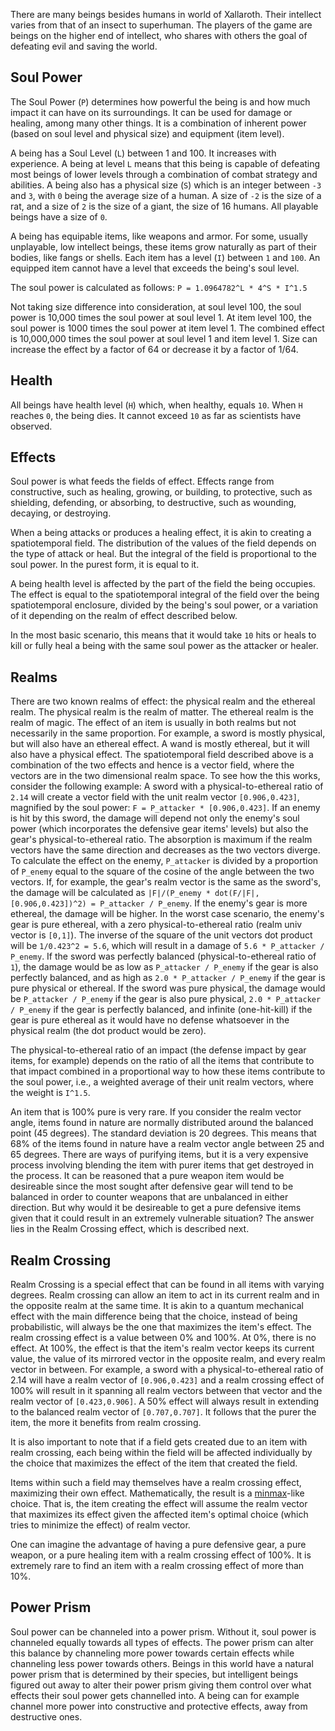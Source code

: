 
There are many beings besides humans in world of Xallaroth. Their intellect varies from that of an insect to superhuman. The players of the game are beings on the higher end of intellect, who shares with others the goal of defeating evil and saving the world.

## Soul Power

The Soul Power (`P`) determines how powerful the being is and how much impact it can have on its surroundings. It can be used for damage or healing, among many other things. It is a combination of inherent power (based on soul level and physical size) and equipment (item level).

A being has a Soul Level (`L`) between 1 and 100. It increases with experience. A being at level `L` means that this being is capable of defeating most beings of lower levels through a combination of combat strategy and abilities. A being also has a physical size (`S`) which is an integer between `-3` and `3`, with `0` being the average size of a human. A size of `-2` is the size of a rat, and a size of `2` is the size of a giant, the size of 16 humans. All playable beings have a size of `0`.

A being has equipable items, like weapons and armor. For some, usually unplayable, low intellect beings, these items grow naturally as part of their bodies, like fangs or shells. Each item has a level (`I`) between `1` and `100`. An equipped item cannot have a level that exceeds the being's soul level.

The soul power is calculated as follows: `P = 1.0964782^L * 4^S * I^1.5`

Not taking size difference into consideration, at soul level 100, the soul power is 10,000 times the soul power at soul level 1. At item level 100, the soul power is 1000 times the soul power at item level 1. The combined effect is 10,000,000 times the soul power at soul level 1 and item level 1. Size can increase the effect by a factor of 64 or decrease it by a factor of 1/64.

## Health 

All beings have health level (`H`) which, when healthy, equals `10`. When `H` reaches `0`, the being dies. It cannot exceed `10` as far as scientists have observed.

## Effects

Soul power is what feeds the fields of effect. Effects range from constructive, such as healing, growing, or building, to protective, such as shielding, defending, or absorbing, 
to destructive, such as wounding, decaying, or destroying.

When a being attacks or produces a healing effect, it is akin to creating a spatiotemporal field. The distribution of the values of the field depends on the type of attack or heal. But the integral of the field is proportional to the soul power. In the purest form, it is equal to it. 

A being health level is affected by the part of the field the being occupies. The effect is equal to the spatiotemporal integral of the field over the being spatiotemporal enclosure, divided by the being's soul power, or a variation of it depending on the realm of effect described below.

In the most basic scenario, this means that it would take `10` hits or heals to kill or fully heal a being with the same soul power as the attacker or healer. 

## Realms

There are two known realms of effect: the physical realm and the ethereal realm. The physical realm is the realm of matter. The ethereal realm is the realm of magic. The effect of an item is usually in both realms but not necessarily in the same proportion. For example, a sword is mostly physical, but will also have an ethereal effect. A wand is mostly ethereal, but it will also have a physical effect. The spatiotemporal field described above is a combination of the two effects and hence is a vector field, where the vectors are in the two dimensional realm space. To see how the this works, consider the following example: A sword with a physical-to-ethereal ratio of `2.14` will create a vector field with the unit realm vector `[0.906,0.423]`, magnified by the soul power: `F = P_attacker * [0.906,0.423]`. If an enemy is hit by this sword, the damage will depend not only the enemy's soul power (which incorporates the defensive gear items' levels) but also the gear's physical-to-ethereal ratio. The absorption is maximum if the realm vectors have the same direction and decreases as the two vectors diverge. To calculate the effect on the enemy, `P_attacker` is divided by a proportion of `P_enemy` equal to the square of the cosine of the angle between the two vectors. If, for example, the gear's realm vector is the same as the sword's, the damage will be calculated as `|F|/(P_enemy * dot(F/|F|, [0.906,0.423])^2) = P_attacker / P_enemy`. If the enemy's gear is more ethereal, the damage will be higher. In the worst case scenario, the enemy's gear is pure ethereal, with a zero physical-to-ethereal ratio (realm univ vector is `[0,1]`). The inverse of the square of the unit vectors dot product will be `1/0.423^2 = 5.6`, which will result in a damage of `5.6 * P_attacker / P_enemy`. If the sword was perfectly balanced (physical-to-ethereal ratio of `1`), the damage would be as low as `P_attacker / P_enemy` if the gear is also perfectly balanced, and as high as `2.0 * P_attacker / P_enemy` if the gear is pure physical or ethereal. If the sword was pure physical, the damage would be `P_attacker / P_enemy` if the gear is also pure physical, `2.0 * P_attacker / P_enemy` if the gear is perfectly balanced, and infinite (one-hit-kill) if the gear is pure ethereal as it would have no defense whatsoever in the physical realm (the dot product would be zero).

The physical-to-ethereal ratio of an impact (the defense impact by gear items, for example) depends on the ratio of all the items that contribute to that impact combined in a proportional way to how these items contribute to the soul power, i.e., a weighted average of their unit realm vectors, where the weight is `I^1.5`.

An item that is 100% pure is very rare. If you consider the realm vector angle, items found in nature are normally distributed around the balanced point (45 degrees). The standard deviation is 20 degrees. This means that 68% of the items found in nature have a realm vector angle between 25 and 65 degrees. There are ways of purifying items, but it is a very expensive process involving blending the item with purer items that get destroyed in the process. It can be reasoned that a pure weapon item would be desireable since the most sought after defensive gear will tend to be balanced in order to counter weapons that are unbalanced in either direction. But why would it be desireable to get a pure defensive items given that it could result in an extremely vulnerable situation? The answer lies in the Realm Crossing effect, which is described next.

## Realm Crossing

Realm Crossing is a special effect that can be found in all items with varying degrees. Realm crossing can allow an item to act in its current realm and in the opposite realm at the same time. It is akin to a quantum mechanical effect with the main difference being that the choice, instead of being probabilistic, will always be the one that maximizes the item's effect. The realm crossing effect is a value between 0% and 100%. At 0%, there is no effect. At 100%, the effect is that the item's realm vector keeps its current value, the value of its mirrored vector in the opposite realm, and every realm vector in between. For example, a sword with a physical-to-ethereal ratio of 2.14 will have a realm vector of `[0.906,0.423]` and a realm crossing effect of 100% will result in it spanning all realm vectors between that vector and the realm vector of `[0.423,0.906]`. A 50% effect will always result in extending to the balanced realm vector of `[0.707,0.707]`. It follows that the purer the item, the more it benefits from realm crossing. 

It is also important to note that if a field gets created due to an item with realm crossing, each being within the field will be affected individually by the choice that maximizes the effect of the item that created the field.

Items within such a field may themselves have a realm crossing effect, maximizing their own effect. Mathematically, the result is a [minmax](https://en.wikipedia.org/wiki/Minimax)-like choice. That is, the item creating the effect will assume the realm vector that maximizes its effect given the affected item's optimal choice (which tries to minimize the effect) of realm vector.

One can imagine the advantage of having a pure defensive gear, a pure weapon, or a pure healing item with a realm crossing effect of 100%. It is extremely rare to find an item with a realm crossing effect of more than 10%. 

## Power Prism

Soul power can be channeled into a power prism. Without it, soul power is channeled equally towards all types of effects. The power prism can alter this balance by channeling more power towards certain effects while channeling less power towards others. Beings in this world have a natural power prism that is determined by their species, but intelligent beings figured out away to alter their power prism giving them control over what effects their soul power gets channelled into. A being can for example channel more power into constructive and protective effects, away from destructive ones.

